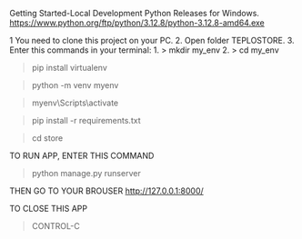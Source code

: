 Getting Started-Local Development
Python Releases for Windows.
https://www.python.org/ftp/python/3.12.8/python-3.12.8-amd64.exe

1 You need to clone this project on your PC. 2. Open folder TEPLOSTORE. 3. Enter this commands in your terminal: 1. > mkdir my_env 2. > cd my_env

> pip install virtualenv

> python -m venv myenv

> myenv\Scripts\activate

> pip install -r requirements.txt

> cd store

TO RUN APP, ENTER THIS COMMAND

> python manage.py runserver

THEN GO TO YOUR BROUSER http://127.0.0.1:8000/

TO CLOSE THIS APP

> CONTROL-C
